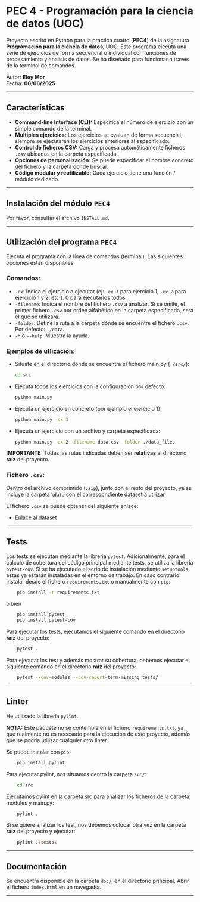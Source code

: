 # PEC 4 - Programación para la ciencia de datos  (UOC)

Proyecto escrito en Python para la práctica cuatro (**PEC4**) de la asignatura **Programación para la ciencia de datos**, 
UOC. Este programa ejecuta una serie de ejercicios de forma secuencial o individual con funciones de procesamiento y analisis
de datos. Se ha diseñado para funcionar a través de la terminal de comandos.


Autor: **Eloy Mor**  
Fecha: **06/06/2025**

---

## Características 

- **Command-line Interface (CLI):** Especifica el número de ejercicio con un simple comando de la terminal.
- **Multiples ejercicios:** Los ejercicios se evaluan de forma secuencial, siempre se ejecutarán los ejercicios anteriores al especificado.
- **Control de ficheros CSV:** Carga y procesa automáticamente ficheros `.csv` ubicados en la carpeta especificada.
- **Opciones de personalización:** Se puede especificar el nombre concreto del fichero y la carpeta donde buscar.
- **Código modular y reutilizable:** Cada ejercicio tiene una función / módulo dedicado.

---

## Instalación del módulo `PEC4`

Por favor, consultar el archivo `INSTALL.md`.

---

## Utilización del programa `PEC4`

Ejecuta el programa con la línea de comandas (terminal). Las siguientes opciones están disponibles:


### Comandos:
- `-ex`: Indica el ejercicio a ejecutar (ej: `-ex 1` para ejercicio 1, `-ex 2` para ejercicio 1 y 2, etc.). 
0 para ejecutarlos todos.
- `-filename`: Indica el nombre del fichero `.csv` a analizar. Si se omite, el primer fichero `.csv` por orden 
alfabético en la carpeta especificada, será el que se utilizará.
- `-folder`: Define la ruta a la carpeta dónde se encuentre el fichero `.csv`. Por defecto: `./data`.
- `-h` o `--help`: Muestra la ayuda.

### Ejemplos de utlización:

- Sitúate en el directorio donde se encuentra el fichero main.py (`./src/`):
    ```bash
  cd src
    ```
- Ejecuta todos los ejercicios con la configuración por defecto:
  ```bash
  python main.py
  ```
- Ejecuta un ejercicio en concreto (por ejemplo el ejercicio 1):
  ```bash
  python main.py -ex 1
  ```
- Ejecuta un ejercicio con un archivo y carpeta especificada:
  ```bash
  python main.py -ex 2 -filename data.csv -folder ./data_files
  ```
  
**IMPORTANTE:** Todas las rutas indicadas deben ser **relativas** al directorio **raíz** del proyecto.

### Fichero `.csv`:


Dentro del archivo comprimido (`.zip`), junto con el resto del proyecto, ya se incluye la carpeta `\data` con el
corresopndiente dataset a utilizar.

El fichero `.csv` se puede obtener del siguiente enlace:
- [Enlace al dataset](https://analisi.transparenciacatalunya.cat/Medi-Ambient/Quantitat-d-aigua-als-embassaments-de-les-Conques-/gn9e-3qhr/about_data)

---

## Tests

Los tests se ejecutan mediante la librería `pytest`. Adicionalmente, para el cálculo de cobertura del código principal
mediante tests, se utiliza la librería `pytest-cov`. Si se ha ejecutado el scrip de instalación mediante `setuptools`, 
estas ya estarán instaladas en el entorno de trabajo.
En caso contrario instalar desde el fichero `requirements.txt` o manualmente con `pip`:
```bash
    pip install -r requirements.txt
```
o bien
```bash
    pip install pytest
    pip install pytest-cov
```
Para ejecutar los tests, ejecutamos el siguiente comando en el directorio **raíz** del proyecto:
```bash
    pytest .
```

Para ejecutar los test y además mostrar su cobertura, debemos ejecutar el siguiente comando en el directorio **raíz** del
proyecto:
```bash
    pytest --cov=modules --cov-report=term-missing tests/
```

---

## Linter

He utilizado la librería `pylint`.

**NOTA:** Este paquete no se contempla en el fichero `requirements.txt`, ya que realmente no es necesario para la
ejecución de este proyecto, además que se podría utilizar cualquier otro linter.

Se puede instalar con `pip`:
```bash
    pip install pylint
```
Para ejecutar pylint, nos situamos dentro la carpeta `src/`:
```bash
    cd src
```
Ejecutamos pylint en la carpeta src para analizar los ficheros de la carpeta modules y main.py:
```bash
    pylint .
```
Si se quiere analizar los test, nos debemos colocar otra vez en la carpeta **raíz** del proyecto y ejecutar:
```bash
    pylint .\tests\
```

---

## Documentación

Se encuentra disponible en la carpeta `doc/`, en el directorio principal. Abrir el fichero `index.html` en un navegador.

---
